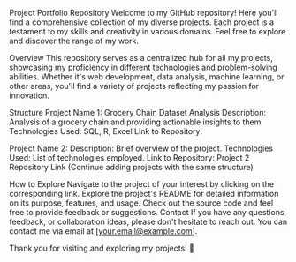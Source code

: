 Project Portfolio Repository
Welcome to my GitHub repository! Here you'll find a comprehensive collection of my diverse projects. Each project is a testament to my skills and creativity in various domains. Feel free to explore and discover the range of my work.

Overview
This repository serves as a centralized hub for all my projects, showcasing my proficiency in different technologies and problem-solving abilities. Whether it's web development, data analysis, machine learning, or other areas, you'll find a variety of projects reflecting my passion for innovation.

Structure
Project Name 1: Grocery Chain Dataset Analysis
Description: Analysis of a grocery chain and providing actionable insights to them
Technologies Used: SQL, R, Excel
Link to Repository: 

Project Name 2:
Description: Brief overview of the project.
Technologies Used: List of technologies employed.
Link to Repository: Project 2 Repository Link
(Continue adding projects with the same structure)

How to Explore
Navigate to the project of your interest by clicking on the corresponding link.
Explore the project's README for detailed information on its purpose, features, and usage.
Check out the source code and feel free to provide feedback or suggestions.
Contact
If you have any questions, feedback, or collaboration ideas, please don't hesitate to reach out. You can contact me via email at [your.email@example.com].

Thank you for visiting and exploring my projects! 🚀
